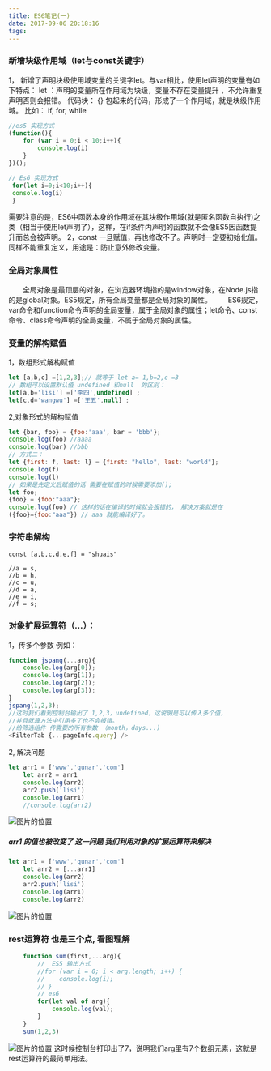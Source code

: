 ```yaml
---
title: ES6笔记(一)
date: 2017-09-06 20:18:16
tags:
---
```

### 新增块级作用域（let与const关键字） 
1， 新增了声明块级使用域变量的关键字let。与var相比，使用let声明的变量有如下特点：
let ：声明的变量所在作用域为块级，变量不存在变量提升 ，不允许重复声明否则会报错。
代码块： {} 包起来的代码，形成了一个作用域，就是块级作用域。 比如： if,  for, while
```javascript
//es5 实现方式
(function(){
    for (var i = 0;i < 10;i++){
        console.log(i)
    }
})();

// Es6 实现方式
 for(let i=0;i<10;i++){
 console.log(i)
 }
```
需要注意的是，ES6中函数本身的作用域在其块级作用域(就是匿名函数自执行)之类（相当于使用let声明了），这样，在if条件内声明的函数就不会像ES5因函数提升而总会被声明。
2，const 一旦赋值，再也修改不了。声明时一定要初始化值。同样不能重复定义，用途是：防止意外修改变量。


### 全局对象属性
　　全局对象是最顶层的对象，在浏览器环境指的是window对象，在Node.js指的是global对象。ES5规定，所有全局变量都是全局对象的属性。
　　ES6规定，var命令和function命令声明的全局变量，属于全局对象的属性；let命令、const命令、class命令声明的全局变量，不属于全局对象的属性。
### 变量的解构赋值
1，数组形式解构赋值
```javascript
let [a,b,c] =[1,2,3];// 就等于 let a= 1,b=2,c =3
// 数组可以设置默认值 undefined 和null  的区别：
let[a,b='lisi'] =['李四',undefined] ;
let[c,d='wangwu'] =['王五',null] ;

```

2,对象形式的解构赋值
```javascript
let {bar, foo} = {foo:'aaa', bar = 'bbb'};
console.log(foo) //aaaa
console.log(bar) //bbb
// 方式二：
let {first: f, last: l} = {first: "hello", last: "world"};
console.log(f)
console.log(l)
// 如果是先定义后赋值的话 需要在赋值的时候需要添加();
let foo;
{foo} = {foo:"aaa"};
console.log(foo) // 这样的话在编译的时候就会报错的， 解决方案就是在
({foo}={foo:"aaa"}) // aaa 就能编译好了。

```
### 字符串解构
```
const [a,b,c,d,e,f] = "shuais"

//a = s,
//b = h,
//c = u,
//d = a,
//e = i,
//f = s;
```
###  对象扩展运算符（…）：
1，传多个参数
例如：
```javascript
function jspang(...arg){
    console.log(arg[0]);
    console.log(arg[1]);
    console.log(arg[2]);
    console.log(arg[3]);
}
jspang(1,2,3);
//这时我们看到控制台输出了 1,2,3，undefined，这说明是可以传入多个值，
//并且就算方法中引用多了也不会报错。
//给筛选组件 传需要的所有参数 （month，days...)
<FilterTab {...pageInfo.query} />
```
2, 解决问题
```javascript
let arr1 = ['www','qunar','com']
    let arr2 = arr1
    console.log(arr2)
    arr2.push('lisi')
    console.log(arr1)
    //console.log(arr2)
```
![图片的位置](/assets/blogimg/pic1.png)
##### arr1 的值也被改变了 这一问题 我们利用对象的扩展运算符来解决
```javascript
let arr1 = ['www','qunar','com']
    let arr2 = [...arr1]
    console.log(arr2)
    arr2.push('lisi')
    console.log(arr1)
    console.log(arr2)
```
![图片的位置](/assets/blogimg/pic2.png)
### rest运算符 也是三个点, 看图理解
```javascript
    function sum(first,...arg){
        //  ES5 输出方式
        //for (var i = 0; i < arg.length; i++) {
        //    console.log(i);
        // }
        // es6 
        for(let val of arg){
            console.log(val);
        }
    }
    sum(1,2,3)

```
![图片的位置](/assets/blogimg/pic3.png)
这时候控制台打印出了7，说明我们arg里有7个数组元素，这就是rest运算符的最简单用法。

